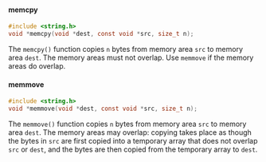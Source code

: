 #### memcpy
```C
#include <string.h>
void *memcpy(void *dest, const void *src, size_t n);
```
The `memcpy()` function  copies `n` bytes from memory area `src` to memory area `dest`. The memory areas must not overlap. Use `memmove` if the memory areas do overlap.

#### memmove
```C
#include <string.h>
void *memmove(void *dest, const void *src, size_t n);
```
The `memmove()` function copies `n` bytes from memory area `src` to memory area `dest`. The memory areas may overlap: copying takes place as though the bytes in `src` are first copied into a temporary array that does not overlap `src` or `dest`, and the bytes are then copied from  the  temporary array to `dest`.
